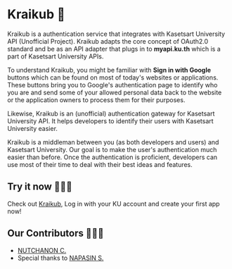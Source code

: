 # Kraikub 🦄
Kraikub is a authentication service that integrates with Kasetsart University API (Unofficial Project).
Kraikub adapts the core concept of OAuth2.0 standard and be as an API adapter that plugs in to **myapi.ku.th**
which is a part of Kasetsart University APIs.

To understand Kraikub, you might be familiar with **Sign in with Google** buttons which can be found on most of today's websites or applications. These buttons bring you to Google's authentication page to identify who you are and send some of your allowed personal data back to the website or the application owners to process them for their purposes.

Likewise, Kraikub is an (unofficial) authentication gateway for Kasetsart University API. It helps developers to identify their users with Kasetsart University easier.

Kraikub is a middleman between you (as both developers and users) and Kasetsart University. Our goal is to make the user's authentication much easier than before. Once the authentication is proficient, developers can use most of their time to deal with their best ideas and features.

## Try it now 🙋🏻‍♂️
Check out [Kraikub](https://kraikub.netlify.app), Log in with your KU account and create your first app now!

## Our Contributors 👩🏻‍💻
- [NUTCHANON C.](https://github.com/nutchanonc) 
- Special thanks to [NAPASIN S.](https://github.com/frankydesu) 




